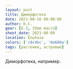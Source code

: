 ```yaml
---
layout: post
title: Диморфотека
date: 2021-08-16 00:00:00
author: К.С.
gear: [E-3, 35mm macro]
shoot_date: 2021-08-09
location: Ёльбаза
colors: ['c8c4bc', '6e686a']
tags: [растения, астровые]
---
```

Диморфотека, например.

